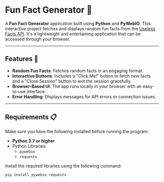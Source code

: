 # Fun Fact Generator 🤩

A **Fun Fact Generator** application built using **Python** and **PyWebIO**. This interactive project fetches and displays random fun facts from the [Useless Facts API](https://uselessfacts.jsph.pl/). It's a lightweight and entertaining application that can be accessed through your browser.

---

## Features 🚀
- **Random Fun Facts**: Fetches random facts in an engaging format.
- **Interactive Buttons**: Includes a "Click Me!" button to fetch new facts and a "Close Session" button to exit the session gracefully.
- **Browser-Based UI**: The app runs locally in your browser with an easy-to-use interface.
- **Error Handling**: Displays messages for API errors or connection issues.

---

## Requirements 📋
Make sure you have the following installed before running the program:
- **Python 3.7 or higher**
- Python Libraries:
  - `pywebio`
  - `requests`

Install the required libraries using the following command:
```bash
pip install pywebio requests
